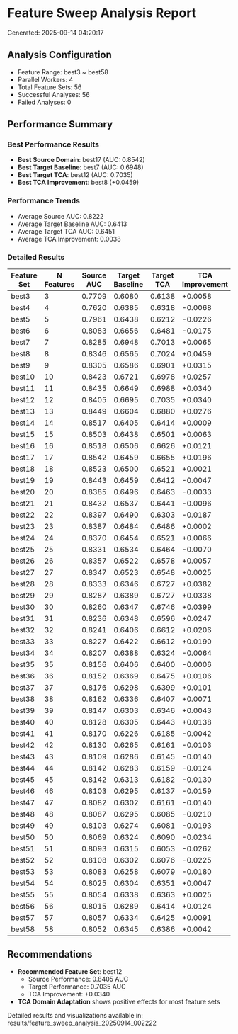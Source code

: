 # Feature Sweep Analysis Report

Generated: 2025-09-14 04:20:17

## Analysis Configuration

- Feature Range: best3 ~ best58
- Parallel Workers: 4
- Total Feature Sets: 56
- Successful Analyses: 56
- Failed Analyses: 0

## Performance Summary

### Best Performance Results

- **Best Source Domain**: best17 (AUC: 0.8542)
- **Best Target Baseline**: best7 (AUC: 0.6948)
- **Best Target TCA**: best12 (AUC: 0.7035)
- **Best TCA Improvement**: best8 (+0.0459)

### Performance Trends

- Average Source AUC: 0.8222
- Average Target Baseline AUC: 0.6413
- Average Target TCA AUC: 0.6451
- Average TCA Improvement: 0.0038

### Detailed Results

| Feature Set | N Features | Source AUC | Target Baseline | Target TCA | TCA Improvement |
|-------------|------------|------------|-----------------|------------|-----------------|
| best3 | 3 | 0.7709 | 0.6080 | 0.6138 | +0.0058 |
| best4 | 4 | 0.7620 | 0.6385 | 0.6318 | -0.0068 |
| best5 | 5 | 0.7961 | 0.6438 | 0.6212 | -0.0226 |
| best6 | 6 | 0.8083 | 0.6656 | 0.6481 | -0.0175 |
| best7 | 7 | 0.8285 | 0.6948 | 0.7013 | +0.0065 |
| best8 | 8 | 0.8346 | 0.6565 | 0.7024 | +0.0459 |
| best9 | 9 | 0.8305 | 0.6586 | 0.6901 | +0.0315 |
| best10 | 10 | 0.8423 | 0.6721 | 0.6978 | +0.0257 |
| best11 | 11 | 0.8435 | 0.6649 | 0.6988 | +0.0340 |
| best12 | 12 | 0.8405 | 0.6695 | 0.7035 | +0.0340 |
| best13 | 13 | 0.8449 | 0.6604 | 0.6880 | +0.0276 |
| best14 | 14 | 0.8517 | 0.6405 | 0.6414 | +0.0009 |
| best15 | 15 | 0.8503 | 0.6438 | 0.6501 | +0.0063 |
| best16 | 16 | 0.8518 | 0.6506 | 0.6626 | +0.0121 |
| best17 | 17 | 0.8542 | 0.6459 | 0.6655 | +0.0196 |
| best18 | 18 | 0.8523 | 0.6500 | 0.6521 | +0.0021 |
| best19 | 19 | 0.8443 | 0.6459 | 0.6412 | -0.0047 |
| best20 | 20 | 0.8385 | 0.6496 | 0.6463 | -0.0033 |
| best21 | 21 | 0.8432 | 0.6537 | 0.6441 | -0.0096 |
| best22 | 22 | 0.8397 | 0.6490 | 0.6303 | -0.0187 |
| best23 | 23 | 0.8387 | 0.6484 | 0.6486 | +0.0002 |
| best24 | 24 | 0.8370 | 0.6454 | 0.6521 | +0.0066 |
| best25 | 25 | 0.8331 | 0.6534 | 0.6464 | -0.0070 |
| best26 | 26 | 0.8357 | 0.6522 | 0.6578 | +0.0057 |
| best27 | 27 | 0.8347 | 0.6523 | 0.6548 | +0.0025 |
| best28 | 28 | 0.8333 | 0.6346 | 0.6727 | +0.0382 |
| best29 | 29 | 0.8287 | 0.6389 | 0.6727 | +0.0338 |
| best30 | 30 | 0.8260 | 0.6347 | 0.6746 | +0.0399 |
| best31 | 31 | 0.8236 | 0.6348 | 0.6596 | +0.0247 |
| best32 | 32 | 0.8241 | 0.6406 | 0.6612 | +0.0206 |
| best33 | 33 | 0.8227 | 0.6422 | 0.6612 | +0.0190 |
| best34 | 34 | 0.8207 | 0.6388 | 0.6324 | -0.0064 |
| best35 | 35 | 0.8156 | 0.6406 | 0.6400 | -0.0006 |
| best36 | 36 | 0.8152 | 0.6369 | 0.6475 | +0.0106 |
| best37 | 37 | 0.8176 | 0.6298 | 0.6399 | +0.0101 |
| best38 | 38 | 0.8162 | 0.6336 | 0.6407 | +0.0071 |
| best39 | 39 | 0.8147 | 0.6303 | 0.6346 | +0.0043 |
| best40 | 40 | 0.8128 | 0.6305 | 0.6443 | +0.0138 |
| best41 | 41 | 0.8170 | 0.6226 | 0.6185 | -0.0042 |
| best42 | 42 | 0.8130 | 0.6265 | 0.6161 | -0.0103 |
| best43 | 43 | 0.8109 | 0.6286 | 0.6145 | -0.0140 |
| best44 | 44 | 0.8142 | 0.6283 | 0.6159 | -0.0124 |
| best45 | 45 | 0.8142 | 0.6313 | 0.6182 | -0.0130 |
| best46 | 46 | 0.8103 | 0.6295 | 0.6137 | -0.0159 |
| best47 | 47 | 0.8082 | 0.6302 | 0.6161 | -0.0140 |
| best48 | 48 | 0.8087 | 0.6295 | 0.6085 | -0.0210 |
| best49 | 49 | 0.8103 | 0.6274 | 0.6081 | -0.0193 |
| best50 | 50 | 0.8069 | 0.6324 | 0.6090 | -0.0234 |
| best51 | 51 | 0.8093 | 0.6315 | 0.6053 | -0.0262 |
| best52 | 52 | 0.8108 | 0.6302 | 0.6076 | -0.0225 |
| best53 | 53 | 0.8083 | 0.6258 | 0.6079 | -0.0180 |
| best54 | 54 | 0.8025 | 0.6304 | 0.6351 | +0.0047 |
| best55 | 55 | 0.8054 | 0.6338 | 0.6363 | +0.0025 |
| best56 | 56 | 0.8015 | 0.6289 | 0.6414 | +0.0124 |
| best57 | 57 | 0.8057 | 0.6334 | 0.6425 | +0.0091 |
| best58 | 58 | 0.8052 | 0.6345 | 0.6386 | +0.0042 |

## Recommendations

- **Recommended Feature Set**: best12
  - Source Performance: 0.8405 AUC
  - Target Performance: 0.7035 AUC
  - TCA Improvement: +0.0340
- **TCA Domain Adaptation** shows positive effects for most feature sets

Detailed results and visualizations available in: results/feature_sweep_analysis_20250914_002222